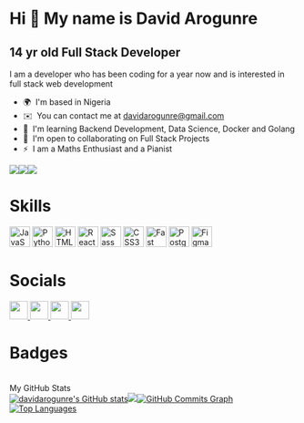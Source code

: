 Hi 👋 My name is David Arogunre
===============================

14 yr old Full Stack Developer
------------------------------

I am a developer who has been coding for a year now and is interested in full stack web development

*   🌍  I'm based in Nigeria
*   ✉️  You can contact me at [davidarogunre@gmail.com](mailto:davidarogunre@gmail.com)
*   🧠  I'm learning Backend Development, Data Science, Docker and Golang
*   🤝  I'm open to collaborating on Full Stack Projects
*   ⚡  I am a Maths Enthusiast and a Pianist

<a href="https://www.twitter.com/davidarogunre" target="_blank" rel="noreferrer"><img
                  src="https://img.shields.io/twitter/follow/davidarogunre?logo=twitter&style=for-the-badge&color=0891b2&labelColor=1c1917"
                /></a><a href="https://www.github.com/davidarogunre" target="_blank" rel="noreferrer"><img
                  src="https://img.shields.io/github/followers/davidarogunre?logo=github&style=for-the-badge&color=0891b2&labelColor=1c1917" /></a><a href="https://www.twitch.tv/davidarogunre" target="_blank" rel="noreferrer"><img src="https://img.shields.io/twitch/status/davidarogunre?logo=twitchsx&style=for-the-badge&color=0891b2&labelColor=1c1917&label=TWITCH+STATUS" /></a><h1>Skills</h1><p align="left">
                                <a href="https://developer.mozilla.org/en-US/docs/Web/JavaScript" target="_blank" rel="noreferrer"><img src="https://raw.githubusercontent.com/danielcranney/readme-generator/main/public/icons/skills/javascript-colored.svg" width="36" height="36" alt="JavaScript" /></a>
                                <a href="https://www.python.org/" target="_blank" rel="noreferrer"><img src="https://raw.githubusercontent.com/danielcranney/readme-generator/main/public/icons/skills/python-colored.svg" width="36" height="36" alt="Python" /></a>
                                <a href="https://developer.mozilla.org/en-US/docs/Glossary/HTML5" target="_blank" rel="noreferrer"><img src="https://raw.githubusercontent.com/danielcranney/readme-generator/main/public/icons/skills/html5-colored.svg" width="36" height="36" alt="HTML5" /></a>
                                <a href="https://reactjs.org/" target="_blank" rel="noreferrer"><img src="https://raw.githubusercontent.com/danielcranney/readme-generator/main/public/icons/skills/react-colored.svg" width="36" height="36" alt="React" /></a>
                                <a href="https://sass-lang.com/" target="_blank" rel="noreferrer"><img src="https://raw.githubusercontent.com/danielcranney/readme-generator/main/public/icons/skills/sass-colored.svg" width="36" height="36" alt="Sass" /></a>
                                <a href="https://www.w3.org/TR/CSS/#css" target="_blank" rel="noreferrer"><img src="https://raw.githubusercontent.com/danielcranney/readme-generator/main/public/icons/skills/css3-colored.svg" width="36" height="36" alt="CSS3" /></a>
                                <a href="https://fastapi.tiangolo.com/" target="_blank" rel="noreferrer"><img src="https://raw.githubusercontent.com/danielcranney/readme-generator/main/public/icons/skills/fastapi-colored.svg" width="36" height="36" alt="Fast API" /></a>
                                <a href="https://www.postgresql.org/" target="_blank" rel="noreferrer"><img src="https://raw.githubusercontent.com/danielcranney/readme-generator/main/public/icons/skills/postgresql-colored.svg" width="36" height="36" alt="PostgreSQL" /></a>
                                <a href="https://www.figma.com/" target="_blank" rel="noreferrer"><img src="https://raw.githubusercontent.com/danielcranney/readme-generator/main/public/icons/skills/figma-colored.svg" width="36" height="36" alt="Figma" /></a>
                    </p>
                    <h1>Socials</h1>
                  
   <p align="left"><a href="https://discord.com/users/davidarogunre" target="_blank" rel="noreferrer"><img src="https://raw.githubusercontent.com/danielcranney/readme-generator/main/public/icons/socials/discord.svg" width="32" height="32" /></a><a href="https://www.github.com/davidarogunre" target="_blank" rel="noreferrer">    <img src="https://raw.githubusercontent.com/danielcranney/readme-generator/main/public/icons/socials/github-dark.svg" width="32" height="32" /></a><a href="https://www.twitter.com/darogunre" target="_blank" rel="noreferrer">    <img src="https://raw.githubusercontent.com/danielcranney/readme-generator/main/public/icons/socials/twitter.svg" width="32" height="32" /></a><a href="https://www.twitch.tv/davidarogunre" target="_blank" rel="noreferrer">    <img src="https://raw.githubusercontent.com/danielcranney/readme-generator/main/public/icons/socials/twitch.svg" width="32" height="32" /></a></p><h1>Badges</h1><br>My GitHub Stats</br><a href="http://www.github.com/davidarogunre"><img src="https://github-readme-stats.vercel.app/api?username=davidarogunre&show_icons=true&hide=&count_private=true&title_color=0891b2&text_color=ffffff&icon_color=0891b2&bg_color=1c1917&hide_border=true&show_icons=true" alt="davidarogunre's GitHub stats" /></a><a href="http://www.github.com/davidarogunre"><img src="https://github-readme-streak-stats.herokuapp.com/?user=davidarogunre&stroke=ffffff&background=1c1917&ring=0891b2&fire=0891b2&currStreakNum=ffffff&currStreakLabel=0891b2&sideNums=ffffff&sideLabels=ffffff&dates=ffffff&hide_border=true" /></a><a href="http://www.github.com/davidarogunre"><img src="https://activity-graph.herokuapp.com/graph?username=davidarogunre&bg_color=1c1917&color=ffffff&line=0891b2&point=ffffff&area_color=1c1917&area=true&hide_border=true&custom_title=GitHub%20Commits%20Graph" alt="GitHub Commits Graph" /></a><a href="https://github.com/davidarogunre" align="left"><img src="https://github-readme-stats.vercel.app/api/top-langs/?username=davidarogunre&langs_count=10&title_color=0891b2&text_color=ffffff&icon_color=0891b2&bg_color=1c1917&hide_border=true&locale=en&custom_title=Top%20%Languages" alt="Top Languages" /></a>
